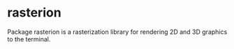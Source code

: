 # rasterion

Package rasterion is a rasterization library for rendering 2D and 3D graphics to the terminal.
